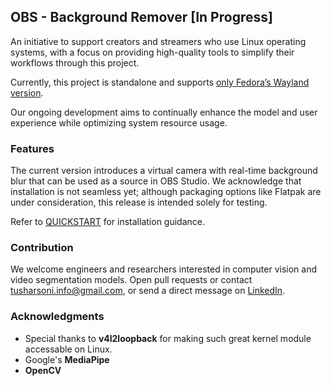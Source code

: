 ## OBS - Background Remover [In Progress]

An initiative to support creators and streamers who use Linux operating systems, with a focus on providing high-quality tools to simplify their workflows through this project.

Currently, this project is standalone and supports <u>only Fedora’s Wayland version</u>.

Our ongoing development aims to continually enhance the model and user experience while optimizing system resource usage.
​
### Features

The current version introduces a virtual camera with real-time background blur that can be used as a source in OBS Studio. We acknowledge that installation is not seamless yet; although packaging options like Flatpak are under consideration, this release is intended solely for testing.

Refer to [QUICKSTART](QUICKSTART.md) for installation guidance.

### Contribution

We welcome engineers and researchers interested in computer vision and video segmentation models. Open pull requests or contact tusharsoni.info@gmail.com, or send a direct message on [LinkedIn](https://www.linkedin.com/in/imtsr/).

### Acknowledgments

- Special thanks to **v4l2loopback** for making such great kernel module accessable on Linux.
- Google's **MediaPipe**
- **OpenCV**